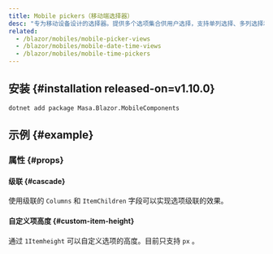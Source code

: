 ```yaml
---
title: Mobile pickers（移动端选择器）
desc: "专为移动设备设计的选择器。提供多个选项集合供用户选择，支持单列选择、多列选择和级联选择。"
related:
  - /blazor/mobiles/mobile-picker-views
  - /blazor/mobiles/mobile-date-time-views
  - /blazor/mobiles/mobile-time-pickers
---
```


## 安装 {#installation released-on=v1.10.0}

```shell
dotnet add package Masa.Blazor.MobileComponents
```

## 示例 {#example}

### 属性 {#props}

#### 级联 {#cascade}

使用级联的 `Columns` 和 `ItemChildren` 字段可以实现选项级联的效果。

<app-alert type="warning" content="级联选择的数据嵌套深度需要一致，如果某些选项没有子选项，则可以使用空字符串作为占位符。"></app-alert>

<masa-example file="Examples.mobiles.mobile_pickers.Cascade"></masa-example>

#### 自定义项高度 {#custom-item-height}

通过 `1Itemheight` 可以自定义选项的高度。目前只支持 `px` 。

<masa-example file="Examples.mobiles.mobile_pickers.ItemHeight"></masa-example>